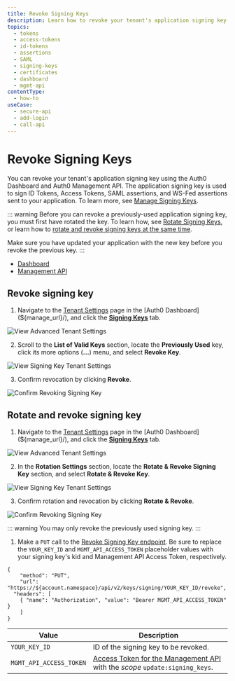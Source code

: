 ```yaml
---
title: Revoke Signing Keys
description: Learn how to revoke your tenant's application signing key using the Auth0 Dashboard and Auth0 Management API. Application signing keys are used to sign ID Tokens, Access Tokens, SAML assertions, and WS-Fed assertions that are sent to your application.
topics:
  - tokens
  - access-tokens
  - id-tokens
  - assertions
  - SAML
  - signing-keys
  - certificates
  - dashboard
  - mgmt-api
contentType:
  - how-to
useCase:
  - secure-api
  - add-login
  - call-api
---
```


# Revoke Signing Keys

You can revoke your tenant's application signing key using the Auth0 Dashboard and Auth0 Management API. The application signing key is used to sign ID Tokens, Access Tokens, SAML assertions, and WS-Fed assertions sent to your application. To learn more, see [Manage Signing Keys](/tokens/guides/manage-signing-keys).

::: warning
Before you can revoke a previously-used application signing key, you must first have rotated the key. To learn how, see [Rotate Signing Keys](/dashboard/guides/tenants/rotate-signing-keys), or learn how to [rotate and revoke signing keys at the same time](/dashboard/guides/tenants/revoke-signing-keys#rotate-and-revoke-signing-key).

Make sure you have updated your application with the new key before you revoke the previous key.
:::

<div class="code-picker">
  <div class="languages-bar">
    <ul>
      <li class="active"><a href="#dashboard" data-toggle="tab">Dashboard</a></li>
      <li><a href="#mgmt-api" data-toggle="tab">Management API</a></li>
    </ul>
  </div>
  <div class="tab-content">
    <div id="dashboard" class="tab-pane active">

## Revoke signing key

1. Navigate to the [Tenant Settings](${manage_url}/#/tenant) page in the [Auth0 Dashboard](${manage_url}/), and click the [**Signing Keys**](${manage_url}/#/tenant/signing_keys) tab.

![View Advanced Tenant Settings](/media/articles/dashboard/tenants/tenant-settings.png)

2. Scroll to the **List of Valid Keys** section, locate the **Previously Used** key, click its more options (**...**) menu, and select **Revoke Key**.

![View Signing Key Tenant Settings](/media/articles/dashboard/tenants/tenant-settings-signing-keys-revoke.png)

3. Confirm revocation by clicking **Revoke**.

![Confirm Revoking Signing Key](/media/articles/dashboard/tenants/tenant-settings-signing-keys-revoke-confirm.png)

## Rotate and revoke signing key

1. Navigate to the [Tenant Settings](${manage_url}/#/tenant) page in the [Auth0 Dashboard](${manage_url}/), and click the [**Signing Keys**](${manage_url}/#/tenant/signing_keys) tab.

![View Advanced Tenant Settings](/media/articles/dashboard/tenants/tenant-settings.png)

2. In the **Rotation Settings** section, locate the **Rotate & Revoke Signing Key** section, and select **Rotate & Revoke Key**.

![View Signing Key Tenant Settings](/media/articles/dashboard/tenants/tenant-settings-signing-keys.png)

3. Confirm rotation and revocation by clicking **Rotate & Revoke**.

![Confirm Revoking Signing Key](/media/articles/dashboard/tenants/tenant-settings-signing-keys-rotate-revoke-confirm.png)
    </div>
    <div id="mgmt-api" class="tab-pane">

::: warning
You may only revoke the previously used signing key.
:::

1. Make a `PUT` call to the [Revoke Signing Key endpoint](/api/management/v2#!/signing_keys/post_signing_key). Be sure to replace the `YOUR_KEY_ID` and `MGMT_API_ACCESS_TOKEN` placeholder values with your signing key's kid and Management API Access Token, respectively.

```har
{
	"method": "PUT",
	"url": "https://${account.namespace}/api/v2/keys/signing/YOUR_KEY_ID/revoke",
  "headers": [
  	{ "name": "Authorization", "value": "Bearer MGMT_API_ACCESS_TOKEN" }
	]
}
```

| **Value** | **Description** |
| - | - |
| `YOUR_KEY_ID` | ID of the signing key to be revoked. |
| `MGMT_API_ACCESS_TOKEN`  | [Access Token for the Management API](/api/management/v2/tokens) with the <dfn data-key="scope">scope</dfn> `update:signing_keys`. |

</div>
  </div>
</div>




